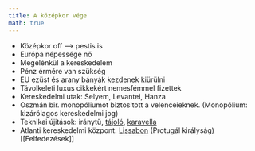 ```yaml
---
title: A középkor vége
math: true
---
```

- Középkor off --> pestis is
- Európa népessége nő
- Megélénkül a kereskedelem
- Pénz érmére van szükség
- EU ezüst és arany bányák kezdenek kiürülni
- Távolkeleti luxus cikkekért nemesfémmel fizettek
- Kereskedelmi utak: Selyem, Levantei, Hanza
- Oszmán bir. monopóliumot biztositott a velenceieknek. (Monopólium: kizárólagos kereskedelmi jog)
- Teknikai újitások: iránytű, [tájoló](School/History/fogalmak/tájoló), [karavella](School/History/fogalmak/karavella)
- Atlanti kereskedelmi központ: [Lissabon](School/History/fogalmak/lissabon) (Protugál királyság)
[[Felfedezések]]
